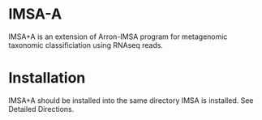 # IMSA-A
IMSA+A is an extension of Arron-IMSA program for metagenomic taxonomic classificiation using RNAseq reads. 
# Installation
IMSA+A should be installed into the same directory IMSA is installed.
See Detailed Directions.